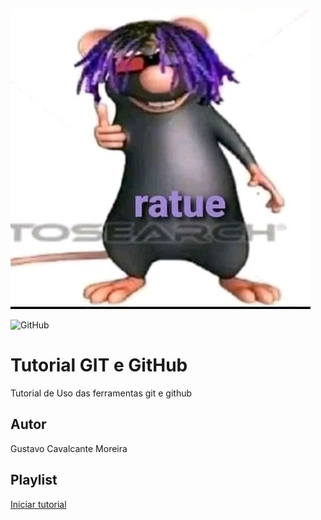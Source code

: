 ![](https://github.com/moreiragustavo/git-e-github/blob/main/gitHUB.jpg)

![GitHub](https://img.shields.io/github/license/moreiragustavo/git-e-github)
# Tutorial GIT e GitHub
Tutorial de Uso das ferramentas git e github
## Autor 
Gustavo Cavalcante Moreira
## Playlist
[Iniciar tutorial](https://joseassis.com.br/cursos/gitegithub.html)
